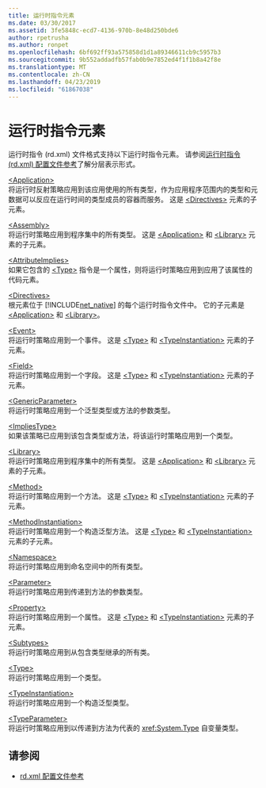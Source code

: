```yaml
---
title: 运行时指令元素
ms.date: 03/30/2017
ms.assetid: 3fe5848c-ecd7-4136-970b-8e48d250bde6
author: rpetrusha
ms.author: ronpet
ms.openlocfilehash: 6bf692ff93a575858d1d1a89346611cb9c5957b3
ms.sourcegitcommit: 9b552addadfb57fab0b9e7852ed4f1f1b8a42f8e
ms.translationtype: MT
ms.contentlocale: zh-CN
ms.lasthandoff: 04/23/2019
ms.locfileid: "61867038"
---
```

# <a name="runtime-directive-elements"></a>运行时指令元素
运行时指令 (rd.xml) 文件格式支持以下运行时指令元素。 请参阅[运行时指令 (rd.xml) 配置文件参考](../../../docs/framework/net-native/runtime-directives-rd-xml-configuration-file-reference.md)了解分层表示形式。  
  
 [\<Application>](../../../docs/framework/net-native/application-element-net-native.md)  
 将运行时反射策略应用到该应用使用的所有类型，作为应用程序范围内的类型和元数据可以反应在运行时间的类型成员的容器而服务。 这是 [\<Directives>](../../../docs/framework/net-native/directives-element-net-native.md) 元素的子元素。  
  
 [\<Assembly>](../../../docs/framework/net-native/assembly-element-net-native.md)  
 将运行时策略应用到程序集中的所有类型。 这是 [\<Application>](../../../docs/framework/net-native/application-element-net-native.md) 和 [\<Library>](../../../docs/framework/net-native/library-element-net-native.md) 元素的子元素。  
  
 [\<AttributeImplies>](../../../docs/framework/net-native/attributeimplies-element-net-native.md)  
 如果它包含的 [\<Type>](../../../docs/framework/net-native/type-element-net-native.md) 指令是一个属性，则将运行时策略应用到应用了该属性的代码元素。  
  
 [\<Directives>](../../../docs/framework/net-native/directives-element-net-native.md)  
 根元素位于 [!INCLUDE[net_native](../../../includes/net-native-md.md)] 的每个运行时指令文件中。 它的子元素是 [\<Application>](../../../docs/framework/net-native/application-element-net-native.md) 和 [\<Library>](../../../docs/framework/net-native/library-element-net-native.md)。  
  
 [\<Event>](../../../docs/framework/net-native/event-element-net-native.md)  
 将运行时策略应用到一个事件。 这是 [\<Type>](../../../docs/framework/net-native/type-element-net-native.md) 和 [\<TypeInstantiation>](../../../docs/framework/net-native/typeinstantiation-element-net-native.md) 元素的子元素。  
  
 [\<Field>](../../../docs/framework/net-native/field-element-net-native.md)  
 将运行时策略应用到一个字段。 这是 [\<Type>](../../../docs/framework/net-native/type-element-net-native.md) 和 [\<TypeInstantiation>](../../../docs/framework/net-native/typeinstantiation-element-net-native.md) 元素的子元素。  
  
 [\<GenericParameter>](../../../docs/framework/net-native/genericparameter-element-net-native.md)  
 将运行时策略应用到一个泛型类型或方法的参数类型。  
  
 [\<ImpliesType>](../../../docs/framework/net-native/impliestype-element-net-native.md)  
 如果该策略已应用到该包含类型或方法，将该运行时策略应用到一个类型。  
  
 [\<Library>](../../../docs/framework/net-native/library-element-net-native.md)  
 将运行时策略应用到程序集中的所有类型。 这是 [\<Application>](../../../docs/framework/net-native/application-element-net-native.md) 和 [\<Library>](../../../docs/framework/net-native/library-element-net-native.md) 元素的子元素。  
  
 [\<Method>](../../../docs/framework/net-native/method-element-net-native.md)  
 将运行时策略应用到一个方法。 这是 [\<Type>](../../../docs/framework/net-native/type-element-net-native.md) 和 [\<TypeInstantiation>](../../../docs/framework/net-native/typeinstantiation-element-net-native.md) 元素的子元素。  
  
 [\<MethodInstantiation>](../../../docs/framework/net-native/methodinstantiation-element-net-native.md)  
 将运行时策略应用到一个构造泛型方法。 这是 [\<Type>](../../../docs/framework/net-native/type-element-net-native.md) 和 [\<TypeInstantiation>](../../../docs/framework/net-native/typeinstantiation-element-net-native.md) 元素的子元素。  
  
 [\<Namespace>](../../../docs/framework/net-native/namespace-element-net-native.md)  
 将运行时策略应用到命名空间中的所有类型。  
  
 [\<Parameter>](../../../docs/framework/net-native/parameter-element-net-native.md)  
 将运行时策略应用到传递到方法的参数类型。  
  
 [\<Property>](../../../docs/framework/net-native/property-element-net-native.md)  
 将运行时策略应用到一个属性。 这是 [\<Type>](../../../docs/framework/net-native/type-element-net-native.md) 和 [\<TypeInstantiation>](../../../docs/framework/net-native/typeinstantiation-element-net-native.md) 元素的子元素。  
  
 [\<Subtypes>](../../../docs/framework/net-native/subtypes-element-net-native.md)  
 将运行时策略应用到从包含类型继承的所有类。  
  
 [\<Type>](../../../docs/framework/net-native/type-element-net-native.md)  
 将运行时策略应用到一个类型。  
  
 [\<TypeInstantiation>](../../../docs/framework/net-native/typeinstantiation-element-net-native.md)  
 将运行时策略应用到一个构造泛型类型。  
  
 [\<TypeParameter>](../../../docs/framework/net-native/typeparameter-element-net-native.md)  
 将运行时策略应用到以传递到方法为代表的 <xref:System.Type> 自变量类型。  
  
## <a name="see-also"></a>请参阅

- [rd.xml 配置文件参考](../../../docs/framework/net-native/runtime-directives-rd-xml-configuration-file-reference.md)

